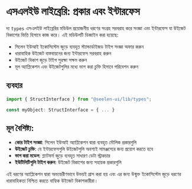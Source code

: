 # **এসএলইউ লাইব্রেরি: প্রকার এবং ইন্টারফেস**

দ্য `types` এসএলইউ লাইব্রেরির মডিউল প্রয়োজনীয় ধরণের সংগ্রহ সরবরাহ করে সংজ্ঞা এবং ইন্টারফেস
যা উইজেট বিকাশের ভিত্তি হিসাবে কাজ করে। এই মডিউলটি ডিজাইন করা হয়েছে:

- সিলেন ইউআই ইকোসিস্টেম জুড়ে ব্যবহৃত স্ট্যান্ডার্ডাইজড টাইপ সংজ্ঞা অফার করুন
- ধারাবাহিক উইজেট বাস্তবায়নের জন্য ইন্টারফেস সরবরাহ করুন
- উইজেট বিকাশ জুড়ে টাইপ সুরক্ষা সক্ষম করুন
- মূল অ্যাপ্লিকেশন এবং উইজেটগুলির মধ্যে ভাগ করা চুক্তি হিসাবে পরিবেশন করুন

## **ব্যবহার**

```ts
import { StructInterface } from "@seelen-ui/lib/types";

const myObject: StructInterface = { ... }
```

## **মূল বৈশিষ্ট্য:**

- **কোর টাইপ সংজ্ঞা**: সিলেন ইউআই অ্যাপ্লিকেশন দ্বারা ব্যবহৃত মৌলিক প্রকারগুলি
- **উইজেট চুক্তি**: যে ইন্টারফেসগুলি উইজেটগুলি অবশ্যই সামঞ্জস্যের জন্য প্রয়োগ করতে হবে
- **ভাগ করা মডেল**: প্ল্যাটফর্ম জুড়ে ব্যবহৃত সাধারণ ডেটা স্ট্রাকচার
- **ইউটিলিটিগুলি টাইপ করুন**: উইজেট বিকাশের জন্য সহায়ক প্রকারগুলি

এই ধরণের অ্যাপ্লিকেশন দ্বারা অভ্যন্তরীণভাবে উভয়ই গ্রাস করা হয় এবং এর জন্য উন্মুক্ত ইকোসিস্টেম জুড়ে
ধরণের ধারাবাহিকতা নিশ্চিত করতে বাহ্যিক উইজেট বিকাশকারীরা।
